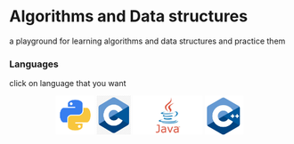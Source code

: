 # Algorithms and Data structures
a playground for learning algorithms and data structures and practice them


### Languages 
click on language that you want
<p  align="center">
    <a href="https://github.com/MmahdiM79/Algorithms-and-Data-structures/search?utf8=%E2%9C%93&q=language%3APython&type="><img height="70" src="pngs/python.png" alt="python"/></a>
    <a href="https://github.com/MmahdiM79/Algorithms-and-Data-structures/search?utf8=%E2%9C%93&q=language%3AC&type="><img height="70" src="pngs/c.png" alt="c"/></a>
    <a href="https://github.com/MmahdiM79/Algorithms-and-Data-structures/search?utf8=%E2%9C%93&q=language%3AJava&type="><img height="70" src="pngs/java.png" alt="java"/></a>
    <a href="https://github.com/MmahdiM79/Algorithms-and-Data-structures/search?utf8=%E2%9C%93&q=language%3ACpp&type="><img height="70" src="pngs/cpp.png" alt="cpp"/></a>
</p>
